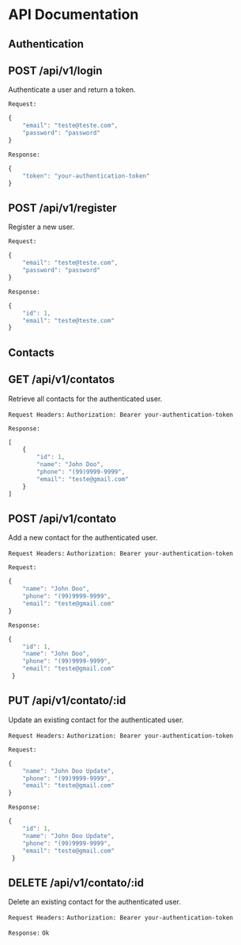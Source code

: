 # API Documentation
## Authentication
## POST /api/v1/login
Authenticate a user and return a token.

`Request:`
```jsx
{
    "email": "teste@teste.com",
    "password": "password"
}
```

`Response:`
```jsx
{
    "token": "your-authentication-token"
}
```

## POST /api/v1/register
Register a new user.

`Request:`
```jsx
{
    "email": "teste@teste.com",
    "password": "password"
}
```

`Response:`
```jsx
{
    "id": 1,
    "email": "teste@teste.com"
}
```
## Contacts
## GET /api/v1/contatos
Retrieve all contacts for the authenticated user.

`Request Headers:`
`Authorization: Bearer your-authentication-token`

`Response:`

```jsx
[
    {
        "id": 1,
        "name": "John Doo",
        "phone": "(99)9999-9999",
        "email": "teste@gmail.com"
    }
]
```

## POST /api/v1/contato
Add a new contact for the authenticated user.

`Request Headers:`
`Authorization: Bearer your-authentication-token`

`Request:`
```jsx
{
    "name": "John Doo",
    "phone": "(99)9999-9999",
    "email": "teste@gmail.com"
}
```
`Response:`

```jsx
{
    "id": 1,
    "name": "John Doo",
    "phone": "(99)9999-9999",
    "email": "teste@gmail.com"
 }
```

## PUT /api/v1/contato/:id
Update an existing contact for the authenticated user.

`Request Headers:`
`Authorization: Bearer your-authentication-token`

`Request:`
```jsx
{
    "name": "John Doo Update",
    "phone": "(99)9999-9999",
    "email": "teste@gmail.com"
}
```
`Response:`

```jsx
{
    "id": 1,
    "name": "John Doo Update",
    "phone": "(99)9999-9999",
    "email": "teste@gmail.com"
 }
```
## DELETE /api/v1/contato/:id
Delete an existing contact for the authenticated user.

`Request Headers:`
`Authorization: Bearer your-authentication-token`

`Response:` `Ok`
